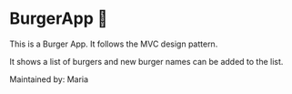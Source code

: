# BurgerApp 🍔 
This is a Burger App.
It follows the MVC design pattern.

It shows a list of burgers and new burger names can be added to the list.


Maintained by:
Maria 
